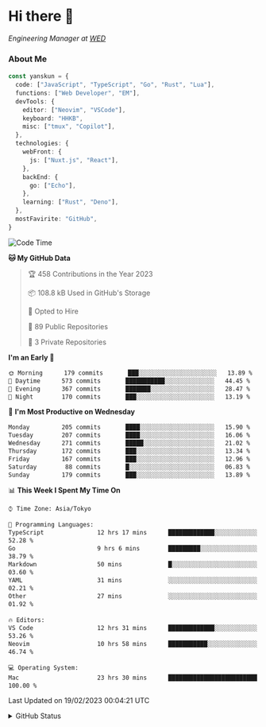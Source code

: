 # Hi there&nbsp;:wave:

<!-- ![Alt text](https://spotify-recently-played-readme.vercel.app/api?user=31kynbuubkiu3r4qh4hjuaglhfay) -->

_Engineering Manager at [WED](https://github.com/wedinc)_

### About Me

```ts
const yanskun = {
  code: ["JavaScript", "TypeScript", "Go", "Rust", "Lua"],
  functions: ["Web Developer", "EM"],
  devTools: {
    editor: ["Neovim", "VSCode"],
    keyboard: "HHKB",
    misc: ["tmux", "Copilot"],
  },
  technologies: {
    webFront: {
      js: ["Nuxt.js", "React"],
    },
    backEnd: {
      go: ["Echo"],
    },
    learning: ["Rust", "Deno"],
  },
  mostFavirite: "GitHub",
}
```

<!--START_SECTION:waka-->
![Code Time](http://img.shields.io/badge/Code%20Time-175%20hrs%2013%20mins-blue)

**🐱 My GitHub Data** 

> 🏆 458 Contributions in the Year 2023
 > 
> 📦 108.8 kB Used in GitHub's Storage 
 > 
> 💼 Opted to Hire
 > 
> 📜 89 Public Repositories 
 > 
> 🔑 3 Private Repositories  
 > 
**I'm an Early 🐤** 

```text
🌞 Morning      179 commits       ███░░░░░░░░░░░░░░░░░░░░░░   13.89 % 
🌆 Daytime      573 commits       ███████████░░░░░░░░░░░░░░   44.45 % 
🌃 Evening      367 commits       ███████░░░░░░░░░░░░░░░░░░   28.47 % 
🌙 Night        170 commits       ███░░░░░░░░░░░░░░░░░░░░░░   13.19 % 

```
📅 **I'm Most Productive on Wednesday** 

```text
Monday         205 commits       ████░░░░░░░░░░░░░░░░░░░░░   15.90 % 
Tuesday        207 commits       ████░░░░░░░░░░░░░░░░░░░░░   16.06 % 
Wednesday      271 commits       █████░░░░░░░░░░░░░░░░░░░░   21.02 % 
Thursday       172 commits       ███░░░░░░░░░░░░░░░░░░░░░░   13.34 % 
Friday         167 commits       ███░░░░░░░░░░░░░░░░░░░░░░   12.96 % 
Saturday        88 commits       █░░░░░░░░░░░░░░░░░░░░░░░░   06.83 % 
Sunday         179 commits       ███░░░░░░░░░░░░░░░░░░░░░░   13.89 % 

```


📊 **This Week I Spent My Time On** 

```text
⌚︎ Time Zone: Asia/Tokyo

💬 Programming Languages: 
TypeScript               12 hrs 17 mins      █████████████░░░░░░░░░░░░   52.28 % 
Go                       9 hrs 6 mins        █████████░░░░░░░░░░░░░░░░   38.79 % 
Markdown                 50 mins             █░░░░░░░░░░░░░░░░░░░░░░░░   03.60 % 
YAML                     31 mins             ░░░░░░░░░░░░░░░░░░░░░░░░░   02.21 % 
Other                    27 mins             ░░░░░░░░░░░░░░░░░░░░░░░░░   01.92 % 

🔥 Editors: 
VS Code                  12 hrs 31 mins      █████████████░░░░░░░░░░░░   53.26 % 
Neovim                   10 hrs 58 mins      ███████████░░░░░░░░░░░░░░   46.74 % 

💻 Operating System: 
Mac                      23 hrs 30 mins      █████████████████████████   100.00 % 

```


 Last Updated on 19/02/2023 00:04:21 UTC
<!--END_SECTION:waka-->

<details>
<summary>GitHub Status</summary>
<picture>
  <source media="(prefers-color-scheme: dark)" srcset="https://raw.githubusercontent.com/yanskun/yanskun/master/profile-summary-card-output/nord_dark/0-profile-details.svg">
 <img src="https://raw.githubusercontent.com/yanskun/yanskun/master/profile-summary-card-output/default/0-profile-details.svg">
</picture>
<br>
<picture>
  <source media="(prefers-color-scheme: dark)" srcset="https://raw.githubusercontent.com/yanskun/yanskun/master/profile-summary-card-output/nord_dark/1-repos-per-language.svg">
 <img src="https://raw.githubusercontent.com/yanskun/yanskun/master/profile-summary-card-output/default/1-repos-per-language.svg">
</picture>
<picture>
  <source media="(prefers-color-scheme: dark)" srcset="https://raw.githubusercontent.com/yanskun/yanskun/master/profile-summary-card-output/nord_dark/2-most-commit-language.svg">
 <img src="https://raw.githubusercontent.com/yanskun/yanskun/master/profile-summary-card-output/default/2-most-commit-language.svg">
</picture>
<br>
<picture>
  <source media="(prefers-color-scheme: dark)" srcset="https://raw.githubusercontent.com/yanskun/yanskun/master/profile-summary-card-output/nord_dark/3-stats.svg">
 <img src="https://raw.githubusercontent.com/yanskun/yanskun/master/profile-summary-card-output/default/3-stats.svg">
</picture>
<picture>
  <source media="(prefers-color-scheme: dark)" srcset="https://raw.githubusercontent.com/yanskun/yanskun/master/profile-summary-card-output/nord_dark/4-productive-time.svg">
 <img src="https://raw.githubusercontent.com/yanskun/yanskun/master/profile-summary-card-output/default/4-productive-time.svg">
</picture>
</details>

